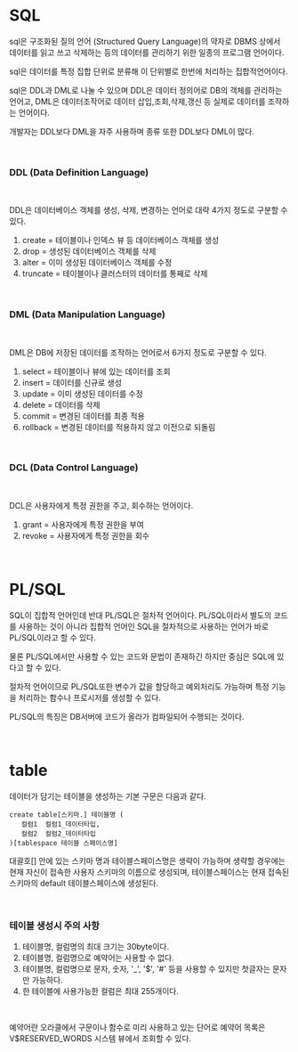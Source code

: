 # SQL

sql은 구조화된 질의 언어 (Structured Query Language)의 약자로 DBMS 상에서 데이터를 읽고 쓰고 삭제하는 등의 데이터를 관리하기 위한 일종의 프로그램 언어이다.

sql은 데이터를 특정 집합 단위로 분류해 이 단위별로 한번에 처리하는 집합적언어이다.

sql은 DDL과 DML로 나눌 수 있으며 DDL은 데이터 정의어로 DB의 객체를 관리하는 언어고, DML은 데이터조작어로 데이터 삽입,조회,삭제,갱신 등 실제로 데이터를 조작하는 언어이다.

개발자는 DDL보다 DML을 자주 사용하며 종류 또한 DDL보다 DML이 많다.

<br>

### DDL (Data Definition Language)

<br>

DDL은 데이터베이스 객체를 생성, 삭제, 변경하는 언어로 대략 4가지 정도로 구분할 수 있다.

1. create = 테이블이나 인덱스 뷰 등 데이터베이스 객체를 생성
2. drop = 생성된 데이터베이스 객체를 삭제
3. alter = 이미 생성된 데이터베이스 객체를 수정
4. truncate = 테이블이나 클러스터의 데이터를 통째로 삭제

<br>

### DML (Data Manipulation Language)

<br>

DML은 DB에 저장된 데이터를 조작하는 언어로서 6가지 정도로 구분할 수 있다.

1. select = 테이블이나 뷰에 있는 데이터를 조회
2. insert = 데이터를 신규로 생성
3. update = 이미 생성된 데이터를 수정
4. delete = 데이터를 삭제
5. commit = 변경된 데이터를 최종 적용
6. rollback = 변경된 데이터를 적용하지 않고 이전으로 되돌림

<br>

### DCL (Data Control Language)

<br>

DCL은 사용자에게 특정 권한을 주고, 회수하는 언어이다.

1. grant = 사용자에게 특정 권한을 부여
2. revoke = 사용자에게 특정 권한을 회수

<br>

# PL/SQL

SQL이 집합적 언어인데 반대 PL/SQL은 절차적 언어이다. PL/SQL이라서 별도의 코드를 사용하는 것이 아니라 집합적 언어인 SQL을 절차적으로 사용하는 언어가 바로 PL/SQL이라고 할 수 있다.

물론 PL/SQL에서만 사용할 수 있는 코드와 문법이 존재하긴 하지만 중심은 SQL에 있다고 할 수 있다.

절차적 언어이므로 PL/SQL또한 변수가 값을 할당하고 예외처리도 가능하며 특정 기능을 처리하는 함수나 프로시저를 생성할 수 있다.

PL/SQL의 특징은 DB서버에 코드가 올라가 컴파일되어 수행되는 것이다.

<br>

# table

데이터가 담기는 테이블을 생성하는 기본 구문은 다음과 같다.

```
create table[스키마.] 테이블명 (
   컬럼1  컬럼1_데이터타입,
   컬럼2  컬럼2_데이터타입
)[tablespace 테이블 스페이스명]
```

대괄호[] 안에 있는 스키마 명과 테이블스페이스명은 생략이 가능하며 생략할 경우에는 현재 자신이 접속한 사용자 스키마의 이름으로 생성되며,
테이블스페이스는 현재 접속된 스키마의 default 테이블스페이스에 생성된다.

<br>

### 테이블 생성시 주의 사항

1. 테이블명, 컬럼명의 최대 크기는 30byte이다.
2. 테이블명, 컬럼명으로 예약어는 사용할 수 없다.
3. 테이블명, 컬럼명으로 문자, 숫자, '_', '$', '#' 등을 사용할 수 있지만 첫글자는 문자만 가능하다.
4. 한 테이블에 사용가능한 컬럼은 최대 255개이다.

<br>

예약어란 오라클에서 구문이나 함수로 미리 사용하고 있는 단어로 예약어 목록은 V$RESERVED_WORDS 시스템 뷰에서 조회할 수 있다.


